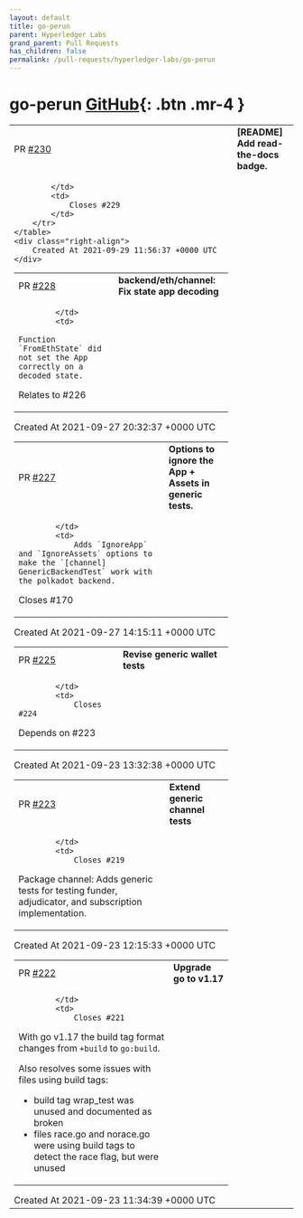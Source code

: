 ```yaml
---
layout: default
title: go-perun
parent: Hyperledger Labs
grand_parent: Pull Requests
has_children: false
permalink: /pull-requests/hyperledger-labs/go-perun
---
```


# go-perun <span class="fs-3 right-align">[GitHub](https://github.com/hyperledger-labs/go-perun){: .btn .mr-4 }</span>


<div>
    <table>
        <tr>
            <td>
                PR <a href="https://github.com/hyperledger-labs/go-perun/pull/230" class=".btn">#230</a>
            </td>
            <td>
                <b>
                    [README] Add read-the-docs badge.
                </b>
            </td>
        </tr>
        <tr>
            <td>
                
            </td>
            <td>
                Closes #229 
            </td>
        </tr>
    </table>
    <div class="right-align">
        Created At 2021-09-29 11:56:37 +0000 UTC
    </div>
</div>

<div>
    <table>
        <tr>
            <td>
                PR <a href="https://github.com/hyperledger-labs/go-perun/pull/228" class=".btn">#228</a>
            </td>
            <td>
                <b>
                    backend/eth/channel: Fix state app decoding
                </b>
            </td>
        </tr>
        <tr>
            <td>
                
            </td>
            <td>
                Function `FromEthState` did not set the App correctly on a decoded state.

Relates to #226 
            </td>
        </tr>
    </table>
    <div class="right-align">
        Created At 2021-09-27 20:32:37 +0000 UTC
    </div>
</div>

<div>
    <table>
        <tr>
            <td>
                PR <a href="https://github.com/hyperledger-labs/go-perun/pull/227" class=".btn">#227</a>
            </td>
            <td>
                <b>
                    Options to ignore the App + Assets in generic tests.
                </b>
            </td>
        </tr>
        <tr>
            <td>
                
            </td>
            <td>
                Adds `IgnoreApp` and `IgnoreAssets` options to make the `[channel] GenericBackendTest` work with the polkadot backend.

Closes #170 
            </td>
        </tr>
    </table>
    <div class="right-align">
        Created At 2021-09-27 14:15:11 +0000 UTC
    </div>
</div>

<div>
    <table>
        <tr>
            <td>
                PR <a href="https://github.com/hyperledger-labs/go-perun/pull/225" class=".btn">#225</a>
            </td>
            <td>
                <b>
                    Revise generic wallet tests
                </b>
            </td>
        </tr>
        <tr>
            <td>
                
            </td>
            <td>
                Closes #224 

Depends on #223 
            </td>
        </tr>
    </table>
    <div class="right-align">
        Created At 2021-09-23 13:32:38 +0000 UTC
    </div>
</div>

<div>
    <table>
        <tr>
            <td>
                PR <a href="https://github.com/hyperledger-labs/go-perun/pull/223" class=".btn">#223</a>
            </td>
            <td>
                <b>
                    Extend generic channel tests
                </b>
            </td>
        </tr>
        <tr>
            <td>
                
            </td>
            <td>
                Closes #219 

Package channel: Adds generic tests for testing funder, adjudicator, and subscription implementation.
            </td>
        </tr>
    </table>
    <div class="right-align">
        Created At 2021-09-23 12:15:33 +0000 UTC
    </div>
</div>

<div>
    <table>
        <tr>
            <td>
                PR <a href="https://github.com/hyperledger-labs/go-perun/pull/222" class=".btn">#222</a>
            </td>
            <td>
                <b>
                    Upgrade go to v1.17
                </b>
            </td>
        </tr>
        <tr>
            <td>
                
            </td>
            <td>
                Closes #221

With go v1.17 the build tag format changes from `+build` to `go:build`.

Also resolves some issues with files using build tags:
- build tag wrap_test was unused and documented as broken
- files race.go and norace.go were using build tags to detect the race flag, but were unused
            </td>
        </tr>
    </table>
    <div class="right-align">
        Created At 2021-09-23 11:34:39 +0000 UTC
    </div>
</div>

